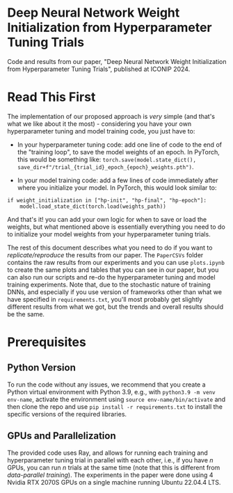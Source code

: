 # Deep Neural Network Weight Initialization from Hyperparameter Tuning Trials
Code and results from our paper, "Deep Neural Network Weight Initialization from Hyperparameter Tuning Trials", published at ICONIP 2024.

# Read This First
The implementation of our proposed approach is *very* simple (and that's what we like about it the most) - considering you have your own hyperparameter tuning and model training code, you just have to:

- In your hyperparameter tuning code: add one line of code to the end of the "training loop", to save the model weights of an epoch. In PyTorch, this would be something like: `torch.save(model.state_dict(), save_dir+f"/trial_{trial_id}_epoch_{epoch}_weights.pth")`.

- In your model training code: add a few lines of code immediately after where you initialize your model. In PyTorch, this would look similar to:
```
if weight_initialization in ["hp-init", "hp-final", "hp-epoch"]:
    model.load_state_dict(torch.load(weights_path))
```
And that's it! you can add your own logic for when to save or load the weights, but what mentioned above is essentially everything you need to do to initialize your model weights from your hyperparameter tuning trials.

The rest of this document describes what you need to do if you want to *replicate/reproduce* the results from our paper. The `PaperCSVs` folder contains the raw results from our experiments and you can use `plots.ipynb` to create the same plots and tables that you can see in our paper, but you can also run our scripts and re-do the hyperparameter tuning and model training experiments. Note that, due to the stochastic nature of training DNNs, and especially if you use version of frameworks other than what we have specified in `requirements.txt`, you'll most probably get slightly different results from what we got, but the trends and overall results should be the same.

# Prerequisites

## Python Version
To run the code without any issues, we recommend that you create a Python virtual environment with Python 3.9, e.g., with `python3.9 -m venv env-name`, activate the environment using `source env-name/bin/activate` and then clone the repo and use `pip install -r requirements.txt` to install the specific versions of the required libraries.


## GPUs and Parallelization
The provided code uses Ray, and allows for running each training and hyperparameter tuning trial in parallel with each other, i.e., if you have *n* GPUs, you can run *n* trials at the same time (note that this is different from *data-parallel training*). The experiments in the paper were done using 4 Nvidia RTX 2070S GPUs on a single machine running Ubuntu 22.04.4 LTS.